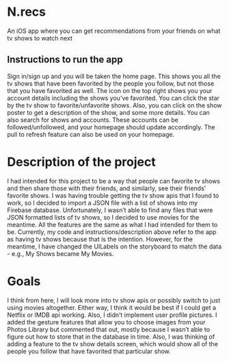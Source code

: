 # N.recs

An iOS app where you can get recommendations from your friends on what tv shows to watch next

## Instructions to run the app

Sign in/sign up and you will be taken the home page. This shows you all the tv shows that have been favorited by the people you follow, but not those that you have favorited as well. The icon on the top right shows you your account details including the shows you’ve favorited. You can click the star by the tv show to favorite/unfavorite shows. Also, you can click on the show poster to get a description of the show, and some more details. You can also search for shows and accounts. These accounts can be followed/unfollowed, and your homepage should update accordingly. The pull to refresh feature can also be used on your homepage.

# Description of the project

I had intended for this project to be a way that people can favorite tv shows and then share those with their friends, and similarly, see their friends’ favorite shows. I was having trouble getting the tv show apis that I found to work, so I decided to import a JSON file with a list of shows into my Firebase database. Unfortunately, I wasn’t able to find any files that were JSON formatted lists of tv shows, so I decided to use movies for the meantime. All the features are the same as what I had intended for them to be. Currently, my code and instructions/description above refer to the app as having tv shows because that is the intention. However, for the meantime, I have changed the UILabels on the storyboard to match the data - e.g., My Shows became My Movies. 

# Goals

I think from here, I will look more into tv show apis or possibly switch to just using movies altogether. Either way, I think it would be best if I could get a Netflix or IMDB api working. Also, I didn’t implement user profile pictures. I added the gesture features that allow you to choose images from your Photos Library but commented that out, mostly because I wasn’t able to figure out how to store that in the database in time. Also, I was thinking of adding a feature to the tv show details screen, which would show all of the people you follow that have favorited that particular show. 

